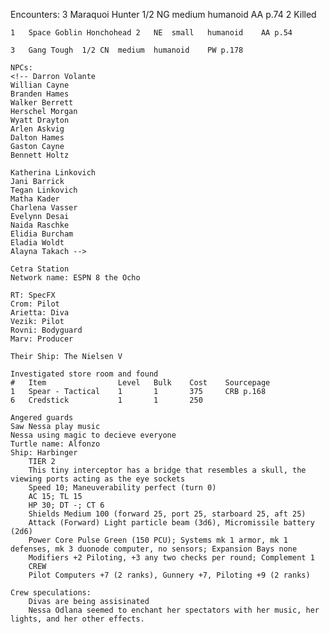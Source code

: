 Encounters:
	3	Maraquoi Hunter	1/2	NG	medium	humanoid	AA p.74
		2 Killed

	1	Space Goblin Honchohead	2	NE	small	humanoid	AA p.54

	3	Gang Tough	1/2	CN	medium	humanoid	PW p.178

	NPCs: 
	<!-- Darron Volante
	Willian Cayne
	Branden Hames
	Walker Berrett
	Herschel Morgan
	Wyatt Drayton
	Arlen Askvig
	Dalton Hames
	Gaston Cayne
	Bennett Holtz

	Katherina Linkovich
	Jani Barrick
	Tegan Linkovich
	Matha Kader
	Charlena Vasser
	Evelynn Desai
	Naida Raschke
	Elidia Burcham
	Eladia Woldt
	Alayna Takach -->

	Cetra Station
	Network name: ESPN 8 the Ocho

	RT: SpecFX
	Crom: Pilot
	Arietta: Diva
	Vezik: Pilot
	Rovni: Bodyguard
	Marv: Producer

	Their Ship: The Nielsen V

	Investigated store room and found 
	#	Item				Level	Bulk	Cost	Sourcepage
	1	Spear - Tactical	1		1		375		CRB p.168
	6	Credstick			1		1		250

	Angered guards
	Saw Nessa play music
	Nessa using magic to decieve everyone
	Turtle name: Alfonzo
	Ship: Harbinger
		TIER 2
		This tiny interceptor has a bridge that resembles a skull, the viewing ports acting as the eye sockets
		Speed 10; Maneuverability perfect (turn 0)
		AC 15; TL 15
		HP 30; DT -; CT 6
		Shields Medium 100 (forward 25, port 25, starboard 25, aft 25)
		Attack (Forward) Light particle beam (3d6), Micromissile battery (2d6)
		Power Core Pulse Green (150 PCU); Systems mk 1 armor, mk 1 defenses, mk 3 duonode computer, no sensors; Expansion Bays none
		Modifiers +2 Piloting, +3 any two checks per round; Complement 1
		CREW
		Pilot Computers +7 (2 ranks), Gunnery +7, Piloting +9 (2 ranks)

	Crew speculations:
		Divas are being assisinated
		Nessa Odlana seemed to enchant her spectators with her music, her lights, and her other effects. 
